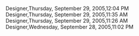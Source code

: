 ﻿Designer,Thursday, September 29, 2005,12:04 PM  Designer,Thursday, September 29, 2005,11:35 AM  Designer,Thursday, September 29, 2005,11:26 AM  Designer,Wednesday, September 28, 2005,11:02 PM